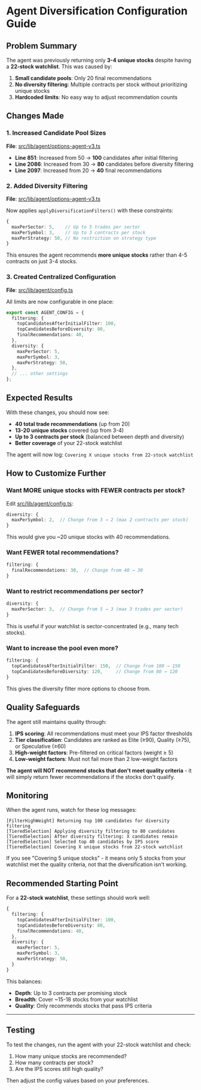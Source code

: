 # Agent Diversification Configuration Guide

## Problem Summary

The agent was previously returning only **3-4 unique stocks** despite having a **22-stock watchlist**. This was caused by:

1. **Small candidate pools**: Only 20 final recommendations
2. **No diversity filtering**: Multiple contracts per stock without prioritizing unique stocks
3. **Hardcoded limits**: No easy way to adjust recommendation counts

## Changes Made

### 1. Increased Candidate Pool Sizes

**File**: [src/lib/agent/options-agent-v3.ts](src/lib/agent/options-agent-v3.ts)

- **Line 851**: Increased from 50 → **100** candidates after initial filtering
- **Line 2086**: Increased from 30 → **80** candidates before diversity filtering
- **Line 2097**: Increased from 20 → **40** final recommendations

### 2. Added Diversity Filtering

**File**: [src/lib/agent/options-agent-v3.ts](src/lib/agent/options-agent-v3.ts#L2091)

Now applies `applyDiversificationFilters()` with these constraints:

```typescript
{
  maxPerSector: 5,    // Up to 5 trades per sector
  maxPerSymbol: 3,    // Up to 3 contracts per stock
  maxPerStrategy: 50, // No restriction on strategy type
}
```

This ensures the agent recommends **more unique stocks** rather than 4-5 contracts on just 3-4 stocks.

### 3. Created Centralized Configuration

**File**: [src/lib/agent/config.ts](src/lib/agent/config.ts)

All limits are now configurable in one place:

```typescript
export const AGENT_CONFIG = {
  filtering: {
    topCandidatesAfterInitialFilter: 100,
    topCandidatesBeforeDiversity: 80,
    finalRecommendations: 40,
  },
  diversity: {
    maxPerSector: 5,
    maxPerSymbol: 3,
    maxPerStrategy: 50,
  },
  // ... other settings
};
```

## Expected Results

With these changes, you should now see:

- **40 total trade recommendations** (up from 20)
- **13-20 unique stocks** covered (up from 3-4)
- **Up to 3 contracts per stock** (balanced between depth and diversity)
- **Better coverage** of your 22-stock watchlist

The agent will now log: `Covering X unique stocks from 22-stock watchlist`

## How to Customize Further

### Want MORE unique stocks with FEWER contracts per stock?

Edit [src/lib/agent/config.ts](src/lib/agent/config.ts):

```typescript
diversity: {
  maxPerSymbol: 2,  // Change from 3 → 2 (max 2 contracts per stock)
}
```

This would give you ~20 unique stocks with 40 recommendations.

### Want FEWER total recommendations?

```typescript
filtering: {
  finalRecommendations: 30,  // Change from 40 → 30
}
```

### Want to restrict recommendations per sector?

```typescript
diversity: {
  maxPerSector: 3,  // Change from 5 → 3 (max 3 trades per sector)
}
```

This is useful if your watchlist is sector-concentrated (e.g., many tech stocks).

### Want to increase the pool even more?

```typescript
filtering: {
  topCandidatesAfterInitialFilter: 150,  // Change from 100 → 150
  topCandidatesBeforeDiversity: 120,     // Change from 80 → 120
}
```

This gives the diversity filter more options to choose from.

## Quality Safeguards

The agent still maintains quality through:

1. **IPS scoring**: All recommendations must meet your IPS factor thresholds
2. **Tier classification**: Candidates are ranked as Elite (≥90), Quality (≥75), or Speculative (≥60)
3. **High-weight factors**: Pre-filtered on critical factors (weight ≥ 5)
4. **Low-weight factors**: Must not fail more than 2 low-weight factors

**The agent will NOT recommend stocks that don't meet quality criteria** - it will simply return fewer recommendations if the stocks don't qualify.

## Monitoring

When the agent runs, watch for these log messages:

```
[FilterHighWeight] Returning top 100 candidates for diversity filtering
[TieredSelection] Applying diversity filtering to 80 candidates
[TieredSelection] After diversity filtering: X candidates remain
[TieredSelection] Selected top 40 candidates by IPS score
[TieredSelection] Covering X unique stocks from 22-stock watchlist
```

If you see "Covering 5 unique stocks" - it means only 5 stocks from your watchlist met the quality criteria, not that the diversification isn't working.

## Recommended Starting Point

For a **22-stock watchlist**, these settings should work well:

```typescript
{
  filtering: {
    topCandidatesAfterInitialFilter: 100,
    topCandidatesBeforeDiversity: 80,
    finalRecommendations: 40,
  },
  diversity: {
    maxPerSector: 5,
    maxPerSymbol: 3,
    maxPerStrategy: 50,
  }
}
```

This balances:
- **Depth**: Up to 3 contracts per promising stock
- **Breadth**: Cover ~15-18 stocks from your watchlist
- **Quality**: Only recommends stocks that pass IPS criteria

---

## Testing

To test the changes, run the agent with your 22-stock watchlist and check:

1. How many unique stocks are recommended?
2. How many contracts per stock?
3. Are the IPS scores still high quality?

Then adjust the config values based on your preferences.
